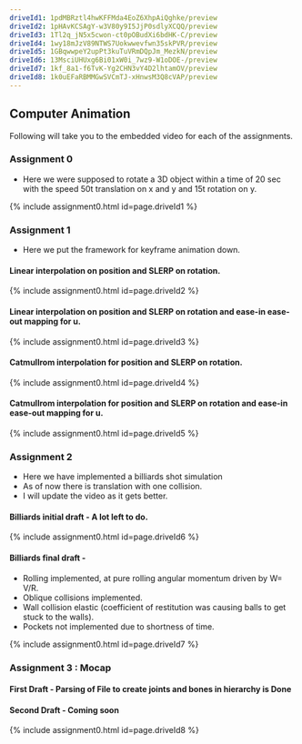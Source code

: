```yaml
---
driveId1: 1pdMBRztl4hwKFFMda4EoZ6XhpAiQghke/preview
driveId2: 1pHAvKCSAgY-w3V80y9I5JjP0sdlyXCQQ/preview
driveId3: 1Tl2q_jN5x5cwon-ct0pOBudXi6bdHK-C/preview 
driveId4: 1wy18mJzV89NTWS7Uokwwevfwn35skPVR/preview
driveId5: 1GBqwwpeY2upPt3kuTuVRmDQpJm_MezkN/preview
driveId6: 13MsciUHUxg6Bi01xW0i_7wz9-W1oDOE-/preview
driveId7: 1kf_8a1-f6TvK-Yg2CHN3vY4D2lhtamOV/preview
driveId8: 1k0uEFaRBMMGwSVCmTJ-xHnwsM3Q8cVAP/preview
---
```

## Computer Animation

Following will take you to the embedded video for each of the assignments.


### Assignment 0

- Here we were supposed to rotate a 3D object within a time of 20 sec with the speed 50t translation on x and y and 15t rotation on y.


{% include assignment0.html id=page.driveId1 %}

### Assignment 1

- Here we put the framework for keyframe animation down. 

#### Linear interpolation on position and SLERP on rotation.
  
  {% include assignment0.html id=page.driveId2 %}
  
#### Linear interpolation on position and SLERP on rotation and ease-in ease-out mapping for u.
  
  {% include assignment0.html id=page.driveId3 %}
  
#### Catmullrom interpolation for position and SLERP on rotation.
  
  {% include assignment0.html id=page.driveId4 %}
  
#### Catmullrom interpolation for position and SLERP on rotation and ease-in ease-out mapping for u.
  
  {% include assignment0.html id=page.driveId5 %}
  
### Assignment 2
- Here we have implemented a billiards shot simulation
- As of now there is translation with one collision.
- I will update the video as it gets better. 
#### Billiards initial draft - A lot left to do.  
  
  {% include assignment0.html id=page.driveId6 %}  
#### Billiards final draft - 

- Rolling implemented, at pure rolling angular momentum driven by W= V/R.
- Oblique collisions implemented.
- Wall collision elastic (coefficient of restitution was causing balls to get stuck to the walls).
- Pockets not implemented due to shortness of time. 

 {% include assignment0.html id=page.driveId7 %}

### Assignment 3 : Mocap 

#### First Draft - Parsing of File to create joints and bones in hierarchy is Done
#### Second Draft - Coming soon

{% include assignment0.html id=page.driveId8 %}
